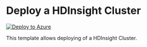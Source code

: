 # Deploy a HDInsight Cluster


[![Deploy to Azure](https://aka.ms/deploytoazurebutton)](https://portal.azure.com/#create/Microsoft.Template/uri/https%3A%2F%2Fraw.githubusercontent.com%2Fmehul-birari%2Fsample-arm-templates%2Fmaster%2Fhdinsight-cluster%2Fazuredeploy.json)  

This template allows deploying of a HDInsight Cluster. 

